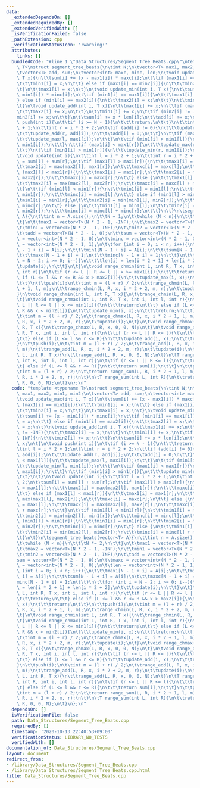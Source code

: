 ```yaml
---
data:
  _extendedDependsOn: []
  _extendedRequiredBy: []
  _extendedVerifiedWith: []
  _isVerificationFailed: false
  _pathExtension: cpp
  _verificationStatusIcon: ':warning:'
  attributes:
    links: []
  bundledCode: "#line 1 \"Data_Structures/Segment_Tree_Beats.cpp\"\ntemplate <typename\
    \ T>\nstruct segment_tree_beats{\n\tint N;\n\tvector<T> max1, max2, min1, min2;\n\
    \tvector<T> add, sum;\n\tvector<int> maxc, minc, len;\n\tvoid update_max(int i,\
    \ T x){\n\t\tsum[i] += (x - max1[i]) * maxc[i];\n\t\tif (max1[i] == min1[i]){\n\
    \t\t\tmin1[i] = x;\n\t\t} else if (max1[i] == min2[i]){\n\t\t\tmin2[i] = x;\n\t\
    \t}\n\t\tmax1[i] = x;\n\t}\n\tvoid update_min(int i, T x){\n\t\tsum[i] += (x -\
    \ min1[i]) * minc[i];\n\t\tif (min1[i] == max1[i]){\n\t\t\tmax1[i] = x;\n\t\t\
    } else if (min1[i] == max2[i]){\n\t\t\tmax2[i] = x;\n\t\t}\n\t\tmin1[i] = x;\n\
    \t}\n\tvoid update_add(int i, T x){\n\t\tmax1[i] += x;\n\t\tif (max2[i] != -INF){\n\
    \t\t\tmax2[i] += x;\n\t\t}\n\t\tmin1[i] += x;\n\t\tif (min2[i] != INF){\n\t\t\t\
    min2[i] += x;\n\t\t}\n\t\tsum[i] += x * len[i];\n\t\tadd[i] += x;\n\t}\n\tvoid\
    \ push(int i){\n\t\tif (i >= N - 1){\n\t\t\treturn;\n\t\t}\n\t\tint l = i * 2\
    \ + 1;\n\t\tint r = i * 2 + 2;\n\t\tif (add[i] != 0){\n\t\t\tupdate_add(l, add[i]);\n\
    \t\t\tupdate_add(r, add[i]);\n\t\t\tadd[i] = 0;\n\t\t}\n\t\tif (max1[i] < max1[l]){\n\
    \t\t\tupdate_max(l, max1[i]);\n\t\t}\n\t\tif (min1[i] > min1[l]){\n\t\t\tupdate_min(l,\
    \ min1[i]);\n\t\t}\n\t\tif (max1[i] < max1[r]){\n\t\t\tupdate_max(r, max1[i]);\n\
    \t\t}\n\t\tif (min1[i] > min1[r]){\n\t\t\tupdate_min(r, min1[i]);\n\t\t}\n\t}\n\
    \tvoid update(int i){\n\t\tint l = i * 2 + 1;\n\t\tint r = i * 2 + 2;\n\t\tsum[i]\
    \ = sum[l] + sum[r];\n\t\tif (max1[l] > max1[r]){\n\t\t\tmax1[i] = max1[l];\n\t\
    \t\tmax2[i] = max(max2[l], max1[r]);\n\t\t\tmaxc[i] = maxc[l];\n\t\t} else if\
    \ (max1[l] < max1[r]){\n\t\t\tmax1[i] = max1[r];\n\t\t\tmax2[i] = max(max1[l],\
    \ max2[r]);\n\t\t\tmaxc[i] = maxc[r];\n\t\t} else {\n\t\t\tmax1[i] = max1[l];\n\
    \t\t\tmax2[i] = max(max2[l], max2[r]);\n\t\t\tmaxc[i] = maxc[l] + maxc[r];\n\t\
    \t}\n\t\tif (min1[l] < min1[r]){\n\t\t\tmin1[i] = min1[l];\n\t\t\tmin2[i] = min(min2[l],\
    \ min1[r]);\n\t\t\tminc[i] = minc[l];\n\t\t} else if (min1[l] > min1[r]){\n\t\t\
    \tmin1[i] = min1[r];\n\t\t\tmin2[i] = min(min1[l], min2[r]);\n\t\t\tminc[i] =\
    \ minc[r];\n\t\t} else {\n\t\t\tmin1[i] = min1[l];\n\t\t\tmin2[i] = min(min2[l],\
    \ min2[r]);\n\t\t\tminc[i] = minc[l] + minc[r];\n\t\t}\n\t}\n\tsegment_tree_beats(vector<T>\
    \ A){\n\t\tint n = A.size();\n\t\tN = 1;\n\t\twhile (N < n){\n\t\t\tN *= 2;\n\t\
    \t}\n\t\tmax1 = vector<T>(N * 2 - 1, -INF);\n\t\tmax2 = vector<T>(N * 2 - 1, -INF);\n\
    \t\tmin1 = vector<T>(N * 2 - 1, INF);\n\t\tmin2 = vector<T>(N * 2 - 1, INF);\n\
    \t\tadd = vector<T>(N * 2 - 1, 0);\n\t\tsum = vector<T>(N * 2 - 1, 0);\n\t\tmaxc\
    \ = vector<int>(N * 2 - 1, 0);\n\t\tminc = vector<int>(N * 2 - 1, 0);\n\t\tlen\
    \ = vector<int>(N * 2 - 1, 1);\n\t\tfor (int i = 0; i < n; i++){\n\t\t\tmax1[N\
    \ - 1 + i] = A[i];\n\t\t\tmin1[N - 1 + i] = A[i];\n\t\t\tsum[N - 1 + i] = A[i];\n\
    \t\t\tmaxc[N - 1 + i] = 1;\n\t\t\tminc[N - 1 + i] = 1;\n\t\t}\n\t\tfor (int i\
    \ = N - 2; i >= 0; i--){\n\t\t\tlen[i] = len[i * 2 + 1] + len[i * 2 + 2];\n\t\t\
    \tupdate(i);\n\t\t}\n\t}\n\tvoid range_chmin(int L, int R, T x, int i, int l,\
    \ int r){\n\t\tif (r <= L || R <= l || x >= max1[i]){\n\t\t\treturn;\n\t\t} else\
    \ if (L <= l && r <= R && x > max2[i]){\n\t\t\tupdate_max(i, x);\n\t\t\treturn;\n\
    \t\t}\n\t\tpush(i);\n\t\tint m = (l + r) / 2;\n\t\trange_chmin(L, R, x, i * 2\
    \ + 1, l, m);\n\t\trange_chmin(L, R, x, i * 2 + 2, m, r);\n\t\tupdate(i);\n\t\
    }\n\tvoid range_chmin(int L, int R, T x){\n\t\trange_chmin(L, R, x, 0, 0, N);\n\
    \t}\n\tvoid range_chmax(int L, int R, T x, int i, int l, int r){\n\t\tif (r <=\
    \ L || R <= l || x <= min1[i]){\n\t\t\treturn;\n\t\t} else if (L <= l && r <=\
    \ R && x < min2[i]){\n\t\t\tupdate_min(i, x);\n\t\t\treturn;\n\t\t}\n\t\tpush(i);\n\
    \t\tint m = (l + r) / 2;\n\t\trange_chmax(L, R, x, i * 2 + 1, l, m);\n\t\trange_chmax(L,\
    \ R, x, i * 2 + 2, m, r);\n\t\tupdate(i);\n\t}\n\tvoid range_chmax(int L, int\
    \ R, T x){\n\t\trange_chmax(L, R, x, 0, 0, N);\n\t}\n\tvoid range_add(int L, int\
    \ R, T x, int i, int l, int r){\n\t\tif (r <= L || R <= l){\t\n\t\t\treturn;\n\
    \t\t} else if (L <= l && r <= R){\n\t\t\tupdate_add(i, x);\n\t\t\treturn;\n\t\t\
    }\n\t\tpush(i);\n\t\tint m = (l + r) / 2;\n\t\trange_add(L, R, x, i * 2 + 1, l,\
    \ m);\n\t\trange_add(L, R, x, i * 2 + 2, m, r);\n\t\tupdate(i);\n\t}\n\tvoid range_add(int\
    \ L, int R, T x){\n\t\trange_add(L, R, x, 0, 0, N);\n\t}\n\tT range_sum(int L,\
    \ int R, int i, int l, int r){\n\t\tif (r <= L || R <= l){\n\t\t\treturn 0;\n\t\
    \t} else if (L <= l && r <= R){\n\t\t\treturn sum[i];\n\t\t}\n\t\tpush(i);\n\t\
    \tint m = (l + r) / 2;\n\t\treturn range_sum(L, R, i * 2 + 1, l, m) + range_sum(L,\
    \ R, i * 2 + 2, m, r);\n\t}\n\tT range_sum(int L, int R){\n\t\treturn range_sum(L,\
    \ R, 0, 0, N);\n\t}\n};\n"
  code: "template <typename T>\nstruct segment_tree_beats{\n\tint N;\n\tvector<T>\
    \ max1, max2, min1, min2;\n\tvector<T> add, sum;\n\tvector<int> maxc, minc, len;\n\
    \tvoid update_max(int i, T x){\n\t\tsum[i] += (x - max1[i]) * maxc[i];\n\t\tif\
    \ (max1[i] == min1[i]){\n\t\t\tmin1[i] = x;\n\t\t} else if (max1[i] == min2[i]){\n\
    \t\t\tmin2[i] = x;\n\t\t}\n\t\tmax1[i] = x;\n\t}\n\tvoid update_min(int i, T x){\n\
    \t\tsum[i] += (x - min1[i]) * minc[i];\n\t\tif (min1[i] == max1[i]){\n\t\t\tmax1[i]\
    \ = x;\n\t\t} else if (min1[i] == max2[i]){\n\t\t\tmax2[i] = x;\n\t\t}\n\t\tmin1[i]\
    \ = x;\n\t}\n\tvoid update_add(int i, T x){\n\t\tmax1[i] += x;\n\t\tif (max2[i]\
    \ != -INF){\n\t\t\tmax2[i] += x;\n\t\t}\n\t\tmin1[i] += x;\n\t\tif (min2[i] !=\
    \ INF){\n\t\t\tmin2[i] += x;\n\t\t}\n\t\tsum[i] += x * len[i];\n\t\tadd[i] +=\
    \ x;\n\t}\n\tvoid push(int i){\n\t\tif (i >= N - 1){\n\t\t\treturn;\n\t\t}\n\t\
    \tint l = i * 2 + 1;\n\t\tint r = i * 2 + 2;\n\t\tif (add[i] != 0){\n\t\t\tupdate_add(l,\
    \ add[i]);\n\t\t\tupdate_add(r, add[i]);\n\t\t\tadd[i] = 0;\n\t\t}\n\t\tif (max1[i]\
    \ < max1[l]){\n\t\t\tupdate_max(l, max1[i]);\n\t\t}\n\t\tif (min1[i] > min1[l]){\n\
    \t\t\tupdate_min(l, min1[i]);\n\t\t}\n\t\tif (max1[i] < max1[r]){\n\t\t\tupdate_max(r,\
    \ max1[i]);\n\t\t}\n\t\tif (min1[i] > min1[r]){\n\t\t\tupdate_min(r, min1[i]);\n\
    \t\t}\n\t}\n\tvoid update(int i){\n\t\tint l = i * 2 + 1;\n\t\tint r = i * 2 +\
    \ 2;\n\t\tsum[i] = sum[l] + sum[r];\n\t\tif (max1[l] > max1[r]){\n\t\t\tmax1[i]\
    \ = max1[l];\n\t\t\tmax2[i] = max(max2[l], max1[r]);\n\t\t\tmaxc[i] = maxc[l];\n\
    \t\t} else if (max1[l] < max1[r]){\n\t\t\tmax1[i] = max1[r];\n\t\t\tmax2[i] =\
    \ max(max1[l], max2[r]);\n\t\t\tmaxc[i] = maxc[r];\n\t\t} else {\n\t\t\tmax1[i]\
    \ = max1[l];\n\t\t\tmax2[i] = max(max2[l], max2[r]);\n\t\t\tmaxc[i] = maxc[l]\
    \ + maxc[r];\n\t\t}\n\t\tif (min1[l] < min1[r]){\n\t\t\tmin1[i] = min1[l];\n\t\
    \t\tmin2[i] = min(min2[l], min1[r]);\n\t\t\tminc[i] = minc[l];\n\t\t} else if\
    \ (min1[l] > min1[r]){\n\t\t\tmin1[i] = min1[r];\n\t\t\tmin2[i] = min(min1[l],\
    \ min2[r]);\n\t\t\tminc[i] = minc[r];\n\t\t} else {\n\t\t\tmin1[i] = min1[l];\n\
    \t\t\tmin2[i] = min(min2[l], min2[r]);\n\t\t\tminc[i] = minc[l] + minc[r];\n\t\
    \t}\n\t}\n\tsegment_tree_beats(vector<T> A){\n\t\tint n = A.size();\n\t\tN = 1;\n\
    \t\twhile (N < n){\n\t\t\tN *= 2;\n\t\t}\n\t\tmax1 = vector<T>(N * 2 - 1, -INF);\n\
    \t\tmax2 = vector<T>(N * 2 - 1, -INF);\n\t\tmin1 = vector<T>(N * 2 - 1, INF);\n\
    \t\tmin2 = vector<T>(N * 2 - 1, INF);\n\t\tadd = vector<T>(N * 2 - 1, 0);\n\t\t\
    sum = vector<T>(N * 2 - 1, 0);\n\t\tmaxc = vector<int>(N * 2 - 1, 0);\n\t\tminc\
    \ = vector<int>(N * 2 - 1, 0);\n\t\tlen = vector<int>(N * 2 - 1, 1);\n\t\tfor\
    \ (int i = 0; i < n; i++){\n\t\t\tmax1[N - 1 + i] = A[i];\n\t\t\tmin1[N - 1 +\
    \ i] = A[i];\n\t\t\tsum[N - 1 + i] = A[i];\n\t\t\tmaxc[N - 1 + i] = 1;\n\t\t\t\
    minc[N - 1 + i] = 1;\n\t\t}\n\t\tfor (int i = N - 2; i >= 0; i--){\n\t\t\tlen[i]\
    \ = len[i * 2 + 1] + len[i * 2 + 2];\n\t\t\tupdate(i);\n\t\t}\n\t}\n\tvoid range_chmin(int\
    \ L, int R, T x, int i, int l, int r){\n\t\tif (r <= L || R <= l || x >= max1[i]){\n\
    \t\t\treturn;\n\t\t} else if (L <= l && r <= R && x > max2[i]){\n\t\t\tupdate_max(i,\
    \ x);\n\t\t\treturn;\n\t\t}\n\t\tpush(i);\n\t\tint m = (l + r) / 2;\n\t\trange_chmin(L,\
    \ R, x, i * 2 + 1, l, m);\n\t\trange_chmin(L, R, x, i * 2 + 2, m, r);\n\t\tupdate(i);\n\
    \t}\n\tvoid range_chmin(int L, int R, T x){\n\t\trange_chmin(L, R, x, 0, 0, N);\n\
    \t}\n\tvoid range_chmax(int L, int R, T x, int i, int l, int r){\n\t\tif (r <=\
    \ L || R <= l || x <= min1[i]){\n\t\t\treturn;\n\t\t} else if (L <= l && r <=\
    \ R && x < min2[i]){\n\t\t\tupdate_min(i, x);\n\t\t\treturn;\n\t\t}\n\t\tpush(i);\n\
    \t\tint m = (l + r) / 2;\n\t\trange_chmax(L, R, x, i * 2 + 1, l, m);\n\t\trange_chmax(L,\
    \ R, x, i * 2 + 2, m, r);\n\t\tupdate(i);\n\t}\n\tvoid range_chmax(int L, int\
    \ R, T x){\n\t\trange_chmax(L, R, x, 0, 0, N);\n\t}\n\tvoid range_add(int L, int\
    \ R, T x, int i, int l, int r){\n\t\tif (r <= L || R <= l){\t\n\t\t\treturn;\n\
    \t\t} else if (L <= l && r <= R){\n\t\t\tupdate_add(i, x);\n\t\t\treturn;\n\t\t\
    }\n\t\tpush(i);\n\t\tint m = (l + r) / 2;\n\t\trange_add(L, R, x, i * 2 + 1, l,\
    \ m);\n\t\trange_add(L, R, x, i * 2 + 2, m, r);\n\t\tupdate(i);\n\t}\n\tvoid range_add(int\
    \ L, int R, T x){\n\t\trange_add(L, R, x, 0, 0, N);\n\t}\n\tT range_sum(int L,\
    \ int R, int i, int l, int r){\n\t\tif (r <= L || R <= l){\n\t\t\treturn 0;\n\t\
    \t} else if (L <= l && r <= R){\n\t\t\treturn sum[i];\n\t\t}\n\t\tpush(i);\n\t\
    \tint m = (l + r) / 2;\n\t\treturn range_sum(L, R, i * 2 + 1, l, m) + range_sum(L,\
    \ R, i * 2 + 2, m, r);\n\t}\n\tT range_sum(int L, int R){\n\t\treturn range_sum(L,\
    \ R, 0, 0, N);\n\t}\n};\n"
  dependsOn: []
  isVerificationFile: false
  path: Data_Structures/Segment_Tree_Beats.cpp
  requiredBy: []
  timestamp: '2020-10-13 22:40:53+09:00'
  verificationStatus: LIBRARY_NO_TESTS
  verifiedWith: []
documentation_of: Data_Structures/Segment_Tree_Beats.cpp
layout: document
redirect_from:
- /library/Data_Structures/Segment_Tree_Beats.cpp
- /library/Data_Structures/Segment_Tree_Beats.cpp.html
title: Data_Structures/Segment_Tree_Beats.cpp
---
```

